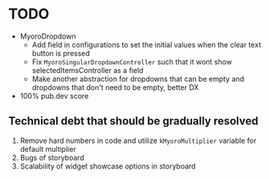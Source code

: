 # TODO

- MyoroDropdown
  - Add field in configurations to set the initial values when the clear text button is pressed
  - Fix `MyoroSingularDropdownController` such that it wont show selectedItemsController as a field
  - Make another abstraction for dropdowns that can be empty and dropdowns that don't need to be empty, better DX
- 100% pub.dev score

## Technical debt that should be gradually resolved

1. Remove hard numbers in code and utilize `kMyoroMultiplier` variable for default multiplier
2. Bugs of storyboard
3. Scalability of widget showcase options in storyboard
